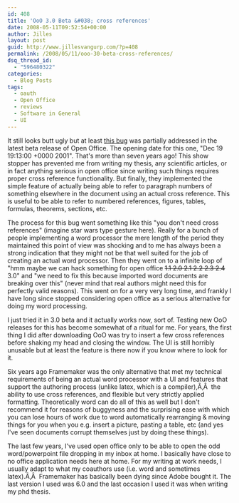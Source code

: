 ```yaml
---
id: 408
title: 'OoO 3.0 Beta &#038; cross references'
date: 2008-05-11T09:52:54+00:00
author: Jilles
layout: post
guid: http://www.jillesvangurp.com/?p=408
permalink: /2008/05/11/ooo-30-beta-cross-references/
dsq_thread_id:
  - "596480322"
categories:
  - Blog Posts
tags:
  - oauth
  - Open Office
  - reviews
  - Software in General
  - UI
---
```

It still looks butt ugly but at least <a href="http://www.openoffice.org/issues/show_bug.cgi?id=2593">this bug</a> was partially addressed in the latest beta release of Open Office. The opening date for this one, "Dec 19 19:13:00 +0000 2001". That's more than seven years ago! This show stopper has prevented me from writing my thesis, any scientific articles, or in fact anything serious in open office since writing such things requires proper cross reference functionality. But finally, they implemented the simple feature of actually being able to refer to paragraph numbers of something elsewhere in the document using an actual cross reference. This is useful to be able to refer to numbered references, figures, tables, formulas, theorems, sections, etc.

The process for this bug went something like this "you don't need cross references" (imagine star wars type gesture here). Really for a bunch of people implementing a word processor the mere length of the period they maintained this point of view was shocking and to me has always been a strong indication that they might not be that well suited for the job of creating an actual word processor. Then they went on to a infinite loop of "hmm maybe we can hack something for open office <span style="text-decoration: line-through;">1.1 2.0 2.1 2.2 2.3 2.4</span> 3.0" and "we need to fix this because imported word documents are breaking over this" (never mind that real authors might need this for perfectly valid reasons). This went on for a very very long time, and frankly I have long since stopped considering open office as a serious alternative for doing my word processing.

I just tried it in 3.0 beta and it actually works now, sort of. Testing new OoO releases for this has become somewhat of a ritual for me. For years, the first thing I did after downloading OoO was try to insert a few cross references before shaking my head and closing the window. The UI is still horribly unusable but at least the feature is there now if you know where to look for it.

Six years ago Framemaker was the only alternative that met my technical requirements of being an actual word processor with a UI and features that support the authoring process (unlike latex, which is a compiler),Ã‚Â  the ability to use cross references, and flexible but very strictly applied formatting. Theoretically word can do all of this as well but I don't recommend it for reasons of buggyness and the surprising ease with which you can lose hours of work due to word automatically rearranging &amp; moving things for you when you e.g. insert a picture, pasting a table, etc (and yes I've seen documents corrupt themselves just by doing these things).

The last few years, I've used open office only to be able to open the odd word/powerpoint file dropping in my inbox at home. I basically have close to no office application needs here at home. For my writing at work needs, I usually adapt to what my coauthors use (i.e. word and sometimes latex).Ã‚Â  Framemaker has basically been dying since Adobe bought it. The last version I used was 6.0 and the last occasion I used it was when writing my phd thesis.